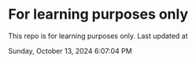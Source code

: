 # For learning purposes only
This repo is for learning purposes only.
Last updated at

Sunday, October 13, 2024 6:07:04 PM


